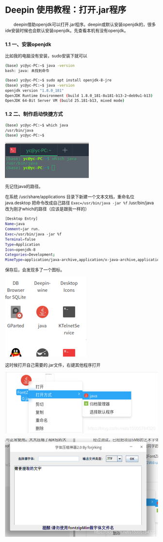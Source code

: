 # Deepin 使用教程：打开.jar程序
&emsp;&emsp;deepin借助openjdk可以打开.jar程序。deepin或默认安装openjdk的，很多ide安装时候也会默认安装openjdk。先查看本机有没有openjdk。

### 1.1 一、安装openjdk
比如我的电脑没有安装，sudo安装下就可以
```bash
(base) yc@yc-PC:~$ java -version
bash: java: 未找到命令
```

```bash
(base) yc@yc-PC:~$ sudo apt install openjdk-8-jre
(base) yc@yc-PC:~$ java -version
openjdk version "1.8.0_181"
OpenJDK Runtime Environment (build 1.8.0_181-8u181-b13-2~deb9u1-b13)
OpenJDK 64-Bit Server VM (build 25.181-b13, mixed mode)
```
### 1.2 二、制作启动快捷方式

```bash
(base) yc@yc-PC:~$ which java
/usr/bin/java
(base) yc@yc-PC:~$ 
```
![](https://raw.githubusercontent.com/BeyondXinXin/BeyondXinXIn/main/%E6%93%8D%E4%BD%9C%E7%B3%BB%E7%BB%9F/deepin/%E6%89%93%E5%BC%80.jar%E7%A8%8B%E5%BA%8F.md/140214110239914.png)

先记住java的路径。

在系统  /usr/share/applications 目录下新建一个文本文档，重命名位java.desktop
把命令改成自己路径   `Exec=/usr/bin/java -jar %f`  /usr/bin/java改为刚才which的路径（应该是跟我一样的）

```bash
[Desktop Entry]
Name=java
Comment=jar run.
Exec=/usr/bin/java -jar %f
Terminal=false
Type=Application
Icon=openjdk-8
Categories=Development;
MimeType=application/java-archive,application/x-java-archive,application/x-jar
```
保存后，会发现多了一个图标。

![](https://raw.githubusercontent.com/BeyondXinXin/BeyondXinXIn/main/%E6%93%8D%E4%BD%9C%E7%B3%BB%E7%BB%9F/deepin/%E6%89%93%E5%BC%80.jar%E7%A8%8B%E5%BA%8F.md/256034110235022.png)

这时候打开自己需要的.jar文件，右键其他程序打开

![](https://raw.githubusercontent.com/BeyondXinXin/BeyondXinXIn/main/%E6%93%8D%E4%BD%9C%E7%B3%BB%E7%BB%9F/deepin/%E6%89%93%E5%BC%80.jar%E7%A8%8B%E5%BA%8F.md/333724110242533.png)

![](https://raw.githubusercontent.com/BeyondXinXin/BeyondXinXIn/main/%E6%93%8D%E4%BD%9C%E7%B3%BB%E7%BB%9F/deepin/%E6%89%93%E5%BC%80.jar%E7%A8%8B%E5%BA%8F.md/405554110241544.png)

